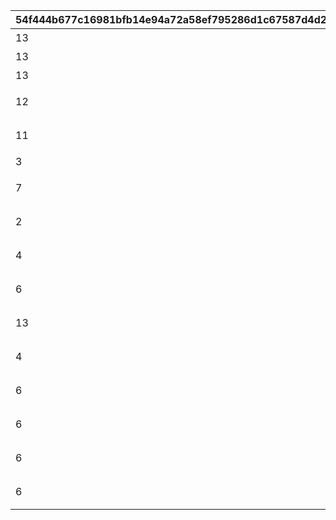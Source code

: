 |54f444b677c16981bfb14e94a72a58ef795286d1c67587d4d23f08228fb0d556|e258c0423c390b7e934cccdf5a4a8ba149f27f149ec065173219ac9ff5eaf4f2|1515196c3060d425767b420fa7e0aaa006f2f24f7162339460c59b8fb3e34131|2595f0d361de1ff7697d1434de30420733e1d19ceb26d78968d32f9e5ace8474|14770caa424f8e440de73cbb6c0ee531643e9511d446a18ded650e87af90a182|7a716d1a44b6e25528f9abe25b7fd2e327f2a252dbd7d0703500b936c4781500|b8d5c26f54eb4d79fd8cccb6b81b522b8a10cbe1a0ac87d219716ae88cc84ed3|7faa97ab3e4ac0c8767317883fc6deb36ec8b2153267b9949af99fba23ce387f|
| --- | --- | --- | --- | --- | --- | --- | --- |
|13|190801|0|様々なミニゲームをご用意してい\nますよ！\nどのミニゲームで遊びますか？|2020-02-15 15:00:00|2030-04-01 14:00:00|1000001|1000|
|13|190801|0|楽しいミニゲームをご紹介！\nあなたはどのミニゲームで\n遊びますか？|2020-02-15 15:00:00|2030-04-01 14:00:00|1000002|1000|
|13|190801|0|こちらは{0}ルピで\n販売中！\nぜひ購入して\n遊んでくださいね！|2020-02-15 15:00:00|2030-04-01 14:00:00|1001001|1001|
|12|190801|0|動くハートに合わせてタップ！\nシズルさんとエリコさんの\nチョコレートケーキ作りを\nお手伝いしましょう！|2020-02-15 15:00:00|2030-04-01 14:00:00|1002001|1002|
|11|190801|0|クウカさんを引っ張ってより遠く\nへ飛ばしてあげましょう！\n色々なハプニングでクウカさんに\nエクスタシーを届けましょう！|2020-02-15 15:00:00|2030-04-01 14:00:00|1003001|1003|
|3|190801|0|左右をタップしてマジムンを倒し\nましょう！\n放て！\n琉球犬アラウンドシュート！|2020-02-15 15:00:00|2030-04-01 14:00:00|1004001|1004|
|7|190801|0|パネルをタップしてドラゴンズ\nネストのみなさんと一緒に\nしりとり対決をしませんか？\nおしりに「ん」はご法度です。|2020-02-15 15:00:00|2030-04-01 14:00:00|1005001|1005|
|2|190801|0|素早い動きのネズミに合わせ、\nタップで撃退！\nやる気のリンさんと一緒に\n大切なチーズを守りましょう！|2020-05-31 12:00:00|2030-04-01 14:00:00|1006001|1006|
|4|190801|0|ミサトさんや部員のみなさんと\nバッティングの特訓ですよ！\nホームランを目指して、ボールを\nタイミングよく打ち返しましょう|2020-08-15 15:00:00|2030-04-01 14:00:00|1007001|1007|
|6|190801|0|カルミナメダルを使って、\n応援グッズをゲットしましょう！\nメダルはルピを使って\n交換できますよ。\n|2021-08-31 12:00:00|2030-04-01 14:00:00|1008001|1008|
|13|190801|0|食べたプリンはプリンノート\nで確認してみましょう！\nプリンの材料はルピを使って\n購入できますよ。|2021-12-18 15:00:00|2030-04-01 14:00:00|1009001|1009|
|4|190801|0|チームでクイズに挑みましょう！\nソロで自分の実力を試すか、マル\nチで仲間と一緒に遊ぶか、好きな\nモードを選んでくださいね♪|2022-02-15 15:00:00|2030-04-01 14:00:00|1010001|1010|
|6|190801|0|３つのラウンドを駆け抜け、\n総合１位を目指しましょう！\n参加者の皆さんの特徴や、\nＧＰの特徴にも注目です♪|2022-07-18 15:00:00|2030-04-01 14:00:00|1011001|1011|
|6|190801|0|キャルさん、スズナさんと一緒に\nクイズでお勉強しましょう！\n放課後の教室で二人きりって…\nなんだかドキドキしますね♪|2023-09-18 15:00:00|2030-04-01 14:00:00|1012001|1012|
|6|190801|0|魔物の討伐任務にいざ行軍！\nエリコさん、マコトさんの\n頼もしい背中は、\n新兵さんたちの憧れですね♪|2024-04-18 15:00:00|2030-04-01 14:00:00|1013001|1013|
|6|190801|0|バンディ・シスターズのみなさん\nと戦車バトルに挑戦です！\nパーツやメンバーの組み合わせで\nマシンの特徴が変化しますよ♪|2024-11-18 15:00:00|2030-04-01 14:00:00|1014001|1014|